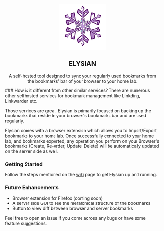 <div align="center" width="100%">
  <img src="./assets/Elysian_Logo.png" width=150>
</div>
<div align="center">
    <h2>ELYSIAN</h2>
    <p>A self-hosted tool designed to sync your regularly used bookmarks from the bookmarks' bar of your browser to your home lab.</p>
</div>
### How is it different from other similar services?
There are numerous other selfhosted services for bookmark management like Linkding, Linkwarden etc.

Those services are great. Elysian is primarily focused on backing up the bookmarks that reside in your browser's bookmarks bar and are used regularly.

Elysian comes with a browser extension which allows you to Import/Export bookmarks to your home lab. Once successfully connected to your home lab, and bookmarks exported, any operation you perform on your Browser's bookmarks (Create, Re-order, Update, Delete) will be automatically updated on the server side as well.

### Getting Started
Follow the steps mentioned on the [wiki](www.google.com) page to get Elysian up and running.

### Future Enhancements
 - Browser extension for Firefox (coming soon)
 - A server side GUI to see the hierarchical structure of the bookmarks
 - Button to view diff between browser and server bookmarks

Feel free to open an issue if you come across any bugs or have some feature suggestions.
